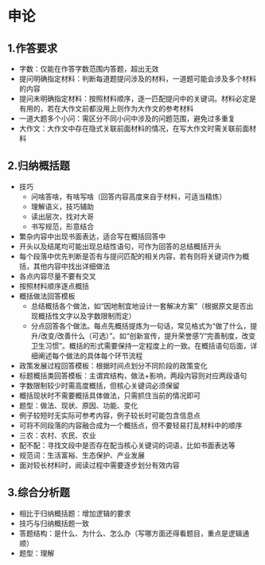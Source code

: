 # 申论
## 1.作答要求
- 字数：仅能在作答字数范围内答题，超出无效
- 提问明确指定材料：判断每道题提问涉及的材料，一道题可能会涉及多个材料的内容
- 提问未明确指定材料：按照材料顺序，逐一匹配提问中的关键词。材料必定是有用的，若在大作文前都没用上则作为大作文的参考材料
- 一道大题多个小问：需区分不同小问中涉及的问题范围，避免过多重复
- 大作文：大作文中存在隐式关联前面材料的情况，在写大作文时需关联前面材料


## 2.归纳概括题
- 技巧
  - 问啥答啥，有啥写啥（回答内容高度来自于材料，可适当精炼）
  - 理解语义，技巧辅助
  - 读出层次，找对大哥
  - 书写规范，形意结合
- 繁杂内容中出现书面表达，适合写在概括回答中
- 开头以及结尾均可能出现总结性语句，可作为回答的总结概括开头
- 每个段落中优先判断是否有与提问匹配的相关内容，若有则将关键词作为概括，其他内容中找出详细做法
- 各点内容尽量不要有交叉
- 按照材料顺序逐点概括
- 概括做法回答模板
  - 总结概括各个做法，如“因地制宜地设计一套解决方案”（根据原文是否出现概括性文字以及字数限制而定）
  - 分点回答各个做法。每点先概括提炼为一句话，常见格式为“做了什么，提升/改变/改善什么（可选）”。如“创新宣传，提升荣誉感”/“完善制度，改变卫生习惯”。概括的形式需要保持一定程度上的一致。在概括语句后面，详细阐述每个做法的具体每个环节流程
- 政策发展过程回答模板：根据时间点划分不同阶段的政策变化
- 标题概括类回答模板：主谓宾结构，做法+影响，两段内容则对应两段语句
- 字数限制较少时需高度概括，但核心关键词必须保留
- 概括现状时不需要概括具体做法，只需抓住当前的情况即可
- 题型：做法、现状、原因、功能、变化
- 例子较短时无实际可参考内容，例子较长时可能包含信息点
- 可将不同段落的内容融合成为一个概括点，但不要轻易打乱材料中的顺序
- 三农：农村、农民、农业
- 配不配：寻找文段中是否存在配当核心关键词的词语，比如书面表达等
- 规范词：生活富裕、生态保护、产业发展
- 面对较长材料时，阅读过程中需要逐步划分有效内容



## 3.综合分析题
- 相比于归纳概括题：增加逻辑的要求
- 技巧与归纳概括题一致
- 答题结构：是什么、为什么、怎么办（写哪方面还得看题目，重点是逻辑通顺）
- 题型：理解